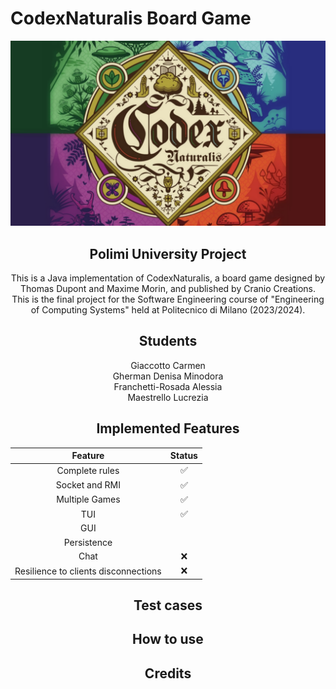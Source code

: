 # CodexNaturalis Board Game
![](CodexNaturalis/src/main/resources/logo.jpg)

<div style="text-align: center;">
  
## Polimi University Project
This is a Java implementation of CodexNaturalis, a board game designed by Thomas Dupont and Maxime Morin, and published by Cranio Creations. This is the final project for the Software Engineering course of "Engineering of Computing Systems" held at Politecnico di Milano (2023/2024).

## Students
Giaccotto Carmen <br>
Gherman Denisa Minodora <br>
Franchetti-Rosada Alessia <br>
Maestrello Lucrezia <br>

## Implemented Features

| Feature                              |Status|
|--------------------------------------|----- |
| Complete rules                       | ✅   |
| Socket and RMI                       | ✅   |
| Multiple Games                       | ✅   |
| TUI                                  | ✅   |
| GUI                                  |      |
| Persistence                          |      |
| Chat                                 | ❌   |
| Resilience to clients disconnections | ❌   |

## Test cases

## How to use

## Credits
